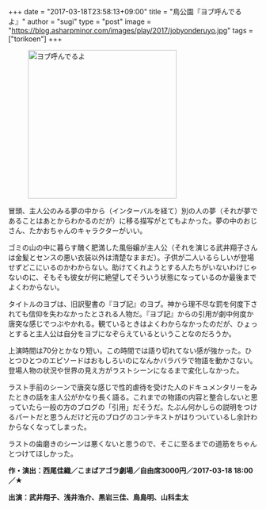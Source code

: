 +++
date = "2017-03-18T23:58:13+09:00"
title = "鳥公園『ヨブ呼んでるよ』"
author = "sugi"
type = "post"
image = "https://blog.asharpminor.com/images/play/2017/jobyonderuyo.jpg"
tags = ["torikoen"]
+++
<figure class="alignleft"><img src="/images/play/2017/jobyonderuyo.jpg" alt="ヨブ呼んでるよ" style="width: 300px !important;"></figure>

冒頭、主人公のみる夢の中から（インターバルを経て）別の人の夢（それが夢であることはあとからわかるのだが）に移る描写がとてもよかった。夢の中のおじさん、たかおちゃんのキャラクターがいい。

ゴミの山の中に暮らす醜く肥満した風俗嬢が主人公（それを演じる武井翔子さんは金髪とセンスの悪い衣装以外は清楚なままだ）。子供が二人いるらしいが登場せずどこにいるのかわからない。助けてくれようとする人たちがいないわけじゃないのに、そもそも彼女が何に絶望してそういう状態になっているのか最後までよくわからない。

タイトルのヨブは、旧訳聖書の『ヨブ記』のヨブ。神から理不尽な罰を何度下されても信仰を失わなかったとされる人物だ。『ヨブ記』からの引用が劇中何度か唐突な感じでつぶやかれる。観ているときはよくわからなかったのだが、ひょっとすると主人公は自分をヨブになぞらえているということなのだろうか。

上演時間は70分とかなり短い。この時間では語り切れてない感が強かった。ひとつひとつのエピソードはおもしろいのになんかバラバラで物語を動かさない。登場人物の状況や世界の見え方がラストシーンになるまで変化しなかった。

ラスト手前のシーンで唐突な感じで性的虐待を受けた人のドキュメンタリーをみたときの話を主人公がかなり長く語る。これまでの物語の内容と整合しないと思っていたら一般の方のブログの「引用」だそうだ。たぶん何かしらの説明をつけるパートだと思うんだけど元のブログのコンテキストがはりついているし余計わからなくなってしまった。

ラストの歯磨きのシーンは悪くないと思うので、そこに至るまでの道筋をちゃんとつけてほしかった。

**作・演出：西尾佳織／こまばアゴラ劇場／自由席3000円／2017-03-18 18:00／★**

**出演：武井翔子、浅井浩介、黒岩三佳、鳥島明、山科圭太**

